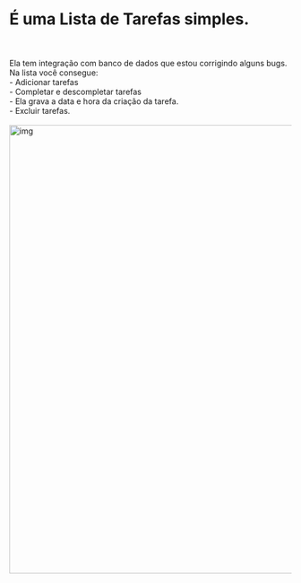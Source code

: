 # É uma Lista de Tarefas simples.
<br>
<br>
Ela tem integração com banco de dados que estou corrigindo alguns bugs.<br>
Na lista você consegue:<br>
- Adicionar tarefas<br>
- Completar e descompletar tarefas<br>
- Ela grava a data e hora da criação da tarefa.<br>
- Excluir tarefas.<br><br>


<img src="https://github.com/brisolarag/todo-list-frontend/assets/126127487/e2a117f6-2165-4742-8381-149b0101ab5a" alt="img" width="800px" heigth=auto/>

